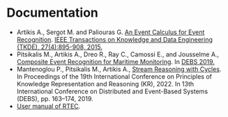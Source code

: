 # Documentation

- Artikis A., Sergot M. and Paliouras G. [An Event Calculus for Event Recognition](http://cer.iit.demokritos.gr/publications/papers/2015/artikis-TKDE14.pdf). [IEEE Transactions on Knowledge and Data Engineering (TKDE), 27(4):895-908, 2015.](https://dblp.uni-trier.de/rec/bibtex/journals/tkde/ArtikisSP15)
- Pitsikalis M., Artikis A., Dreo R., Ray C., Camossi E., and Jousselme A., [Composite Event Recognition for Maritime Monitoring](http://cer.iit.demokritos.gr/publications/papers/2019/pitsikalis-CERMM.pdf). In [DEBS 2019.](https://dblp.uni-trier.de/rec/bibtex/conf/debs/PitsikalisADRCJ19)
- Mantenoglou P., Pitsikalis M., Artikis A., [Stream Reasoning with Cycles](http://cer.iit.demokritos.gr/publications/papers/2022/KR2022.pdf). In Proceedings of the 19th International Conference on Principles of Knowledge Representation and Reasoning (KR), 2022.
  In 13th International Conference on Distributed and Event-Based Systems (DEBS), pp. 163–174, 2019.
- [User manual of RTEC](https://github.com/aartikis/RTEC/blob/RTECv2/RTEC_manual.pdf).
